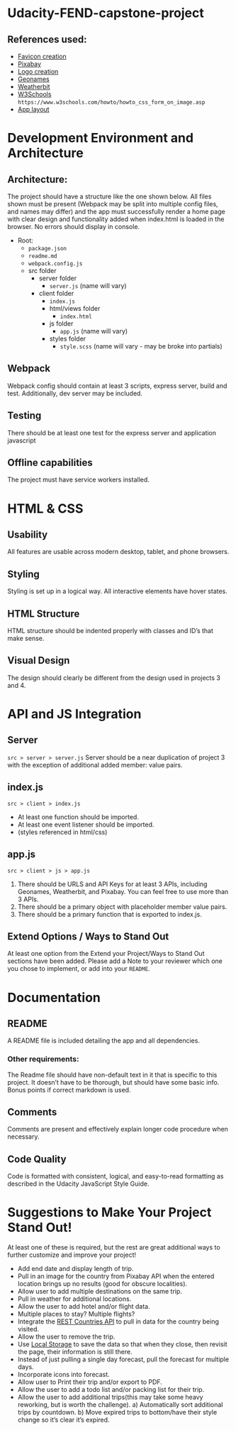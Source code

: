 # Udacity-FEND-capstone-project

## References used:
- [Favicon creation](https://favicon.io/favicon-generator/)
- [Pixabay](https://pixabay.com/)
- [Logo creation](https://www.freelogodesign.ca/)
- [Geonames](https://www.geonames.org/)
- [Weatherbit](https://www.weatherbit.io/)
- [W3Schools](https://www.w3schools.com/) `https://www.w3schools.com/howto/howto_css_form_on_image.asp`
- [App layout](https://wanderlog.com/)

# Development Environment and Architecture
## Architecture:
The project should have a structure like the one shown below. All files shown must be present (Webpack may be split into multiple config files, and names may differ) and the app must successfully render a home page with clear design and functionality added when index.html is loaded in the browser. No errors should display in console.

- Root:
  - `package.json`
  - `readme.md`
  - `webpack.config.js`
  - src folder
    - server folder
      - `server.js` (name will vary)
    - client folder
      - `index.js`
      - html/views folder
        - `index.html`
      - js folder
        - `app.js` (name will vary)
      - styles folder
        - `style.scss` (name will vary - may be broke into partials)

## Webpack
Webpack config should contain at least 3 scripts, express server, build and test. Additionally, dev server may be included.
## Testing
There should be at least one test for the express server and application javascript
## Offline capabilities
The project must have service workers installed.


# HTML & CSS
## Usability
All features are usable across modern desktop, tablet, and phone browsers.
## Styling
Styling is set up in a logical way. All interactive elements have hover states.
## HTML Structure
HTML structure should be indented properly with classes and ID’s that make sense.
## Visual Design
The design should clearly be different from the design used in projects 3 and 4.

# API and JS Integration
## Server
`src > server > server.js`
Server should be a near duplication of project 3 with the exception of additional added member: value pairs.    
## index.js
`src > client > index.js`
- At least one function should be imported.
- At least one event listener should be imported.
- (styles referenced in html/css)
## app.js
`src > client > js > app.js`
1. There should be URLS and API Keys for at least 3 APIs, including Geonames, Weatherbit, and Pixabay. You can feel free to use more than 3 APIs.
2. There should be a primary object with placeholder member value pairs.
3. There should be a primary function that is exported to index.js.
## Extend Options / Ways to Stand Out
At least one option from the Extend your Project/Ways to Stand Out sections have been added. Please add a Note to your reviewer which one you chose to implement, or add into your `README`.

# Documentation
## README
A README file is included detailing the app and all dependencies.
### Other requirements:
The Readme file should have non-default text in it that is specific to this project. It doesn’t have to be thorough, but should have some basic info. Bonus points if correct markdown is used.
## Comments
Comments are present and effectively explain longer code procedure when necessary.
## Code Quality
Code is formatted with consistent, logical, and easy-to-read formatting as described in the Udacity JavaScript Style Guide.

# Suggestions to Make Your Project Stand Out!
At least one of these is required, but the rest are great additional ways to further customize and improve your project!

- Add end date and display length of trip.
- Pull in an image for the country from Pixabay API when the entered location brings up no results (good for obscure localities).
- Allow user to add multiple destinations on the same trip.
- Pull in weather for additional locations.
- Allow the user to add hotel and/or flight data.
- Multiple places to stay? Multiple flights?
- Integrate the [REST Countries API](https://restcountries.eu/) to pull in data for the country being visited.
- Allow the user to remove the trip.
- Use [Local Storage](https://www.taniarascia.com/how-to-use-local-storage-with-javascript/) to save the data so that when they close, then revisit the page, their information is still there.
- Instead of just pulling a single day forecast, pull the forecast for multiple days.
- Incorporate icons into forecast.
- Allow user to Print their trip and/or export to PDF.
- Allow the user to add a todo list and/or packing list for their trip.
- Allow the user to add additional trips(this may take some heavy reworking, but is worth the challenge).
        a) Automatically sort additional trips by countdown.
        b) Move expired trips to bottom/have their style change so it’s clear it’s expired.



